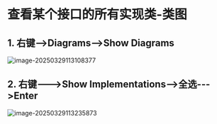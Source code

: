 # 查看某个接口的所有实现类-类图

## 1. 右键-->Diagrams-->Show Diagrams 

![image-20250329113108377](https://erick-typora-image.oss-cn-shanghai.aliyuncs.com/img/image-20250329113108377.png)

## 2. 右键--->Show Implementations-->全选--->Enter

![image-20250329113235873](https://erick-typora-image.oss-cn-shanghai.aliyuncs.com/img/image-20250329113235873.png)